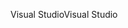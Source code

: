 <span data-ttu-id="e6895-101">Visual Studio</span><span class="sxs-lookup"><span data-stu-id="e6895-101">Visual Studio</span></span>
